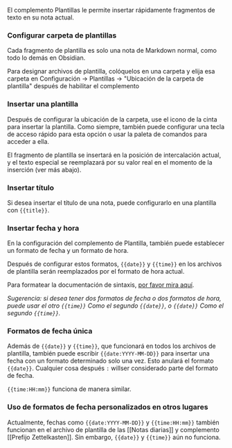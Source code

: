 El complemento Plantillas le permite insertar rápidamente fragmentos de texto en su nota actual.

### Configurar carpeta de plantillas

Cada fragmento de plantilla es solo una nota de Markdown normal, como todo lo demás en Obsidian.

Para designar archivos de plantilla, colóquelos en una carpeta y elija esa carpeta en Configuración -> Plantillas -> "Ubicación de la carpeta de plantilla" después de habilitar el complemento

### Insertar una plantilla

Después de configurar la ubicación de la carpeta, use el icono de la cinta para insertar la plantilla. Como siempre, también puede configurar una tecla de acceso rápido para esta opción o usar la paleta de comandos para acceder a ella.

El fragmento de plantilla se insertará en la posición de intercalación actual, y el texto especial se reemplazará por su valor real en el momento de la inserción (ver más abajo).

### Insertar título

Si desea insertar el título de una nota, puede configurarlo en una plantilla con  `{{title}}`.

### Insertar fecha y hora
En la configuración del complemento de Plantilla, también puede establecer un formato de fecha y un formato de hora.

Después de configurar estos formatos, `{{date}}` y `{{time}}` en los archivos de plantilla serán reemplazados por el formato de hora actual.

Para formatear la documentación de sintaxis, [por favor mira aquí](https://momentjs.com/docs/#/displaying/format/).

_Sugerencia: si desea tener dos formatos de fecha o dos formatos de hora, puede usar el otro `{{time}}` Como el segundo `{{date}}`, o `{{date}}` Como el segundo `{{time}}`._

### Formatos de fecha única

Además de  `{{date}}` y `{{time}}`, que funcionará en todos los archivos de plantilla, también puede escribir `{{date:YYYY-MM-DD}}` para insertar una fecha con un formato determinado solo una vez. Esto anulará el formato `{{date}}`. Cualquier cosa después `:` willser considerado parte del formato de fecha.

`{{time:HH:mm}}` funciona de manera similar.

### Uso de formatos de fecha personalizados en otros lugares

Actualmente, fechas como `{{date:YYYY-MM-DD}}` y `{{time:HH:mm}}` también funcionan en el archivo de plantilla de las [[Notas diarias]] y complemento [[Prefijo Zettelkasten]]. Sin embargo, `{{date}}` y `{{time}}` aún no funciona.